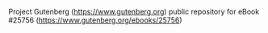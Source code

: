 Project Gutenberg (https://www.gutenberg.org) public repository for eBook #25756 (https://www.gutenberg.org/ebooks/25756)
